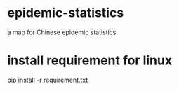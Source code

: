 # epidemic-statistics
a map for Chinese epidemic statistics
# install requirement for linux
pip install -r requirement.txt 
